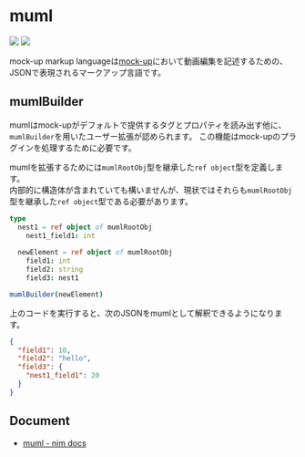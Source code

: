# muml
![](https://github.com/mock-up/muml/workflows/build/badge.svg)
![](https://github.com/mock-up/muml/workflows/docs/badge.svg)

mock-up markup languageは[mock-up](https://github.com/mock-up/mock-up)において動画編集を記述するための、JSONで表現されるマークアップ言語です。

## mumlBuilder
mumlはmock-upがデフォルトで提供するタグとプロパティを読み出す他に、`mumlBuilder`を用いたユーザー拡張が認められます。
この機能はmock-upのプラグインを処理するために必要です。

mumlを拡張するためには`mumlRootObj`型を継承した`ref object`型を定義します。  
内部的に構造体が含まれていても構いませんが、現状ではそれらも`mumlRootObj`型を継承した`ref object`型である必要があります。

```nim
type
  nest1 = ref object of mumlRootObj
    nest1_field1: int
  
  newElement = ref object of mumlRootObj
    field1: int
    field2: string
    field3: nest1

mumlBuilder(newElement)
```

上のコードを実行すると、次のJSONをmumlとして解釈できるようになります。

```json
{
  "field1": 10,
  "field2": "hello",
  "field3": {
    "nest1_field1": 20
  }
}
```

## Document
- [muml - nim docs](https://mock-up.github.io/muml/muml.html)
